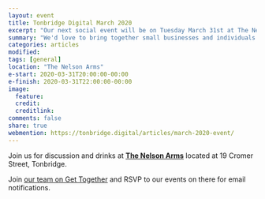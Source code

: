 ```yaml
---
layout: event
title: Tonbridge Digital March 2020
excerpt: "Our next social event will be on Tuesday March 31st at The Nelson Arms"
summary: "We'd love to bring together small businesses and individuals throughout Tonbridge looking to chat about all aspects of their digital strategy. Whether you're working in technology, the Web or a complete novice/outsider looking for advice then please come along."
categories: articles
modified:
tags: [general]
location: "The Nelson Arms"
e-start: 2020-03-31T20:00:00-00:00
e-finish: 2020-03-31T22:00:00-00:00
image:
  feature:
  credit:
  creditlink:
comments: false
share: true
webmention: https://tonbridge.digital/articles/march-2020-event/
---
```

Join us for discussion and drinks at **[The Nelson Arms](http://thenelsonarms.com/)** located at 19 Cromer Street, Tonbridge.

Join [our team on Get Together](https://gettogether.community/tonbridge-digital/) and RSVP to our events on there for email notifications.
